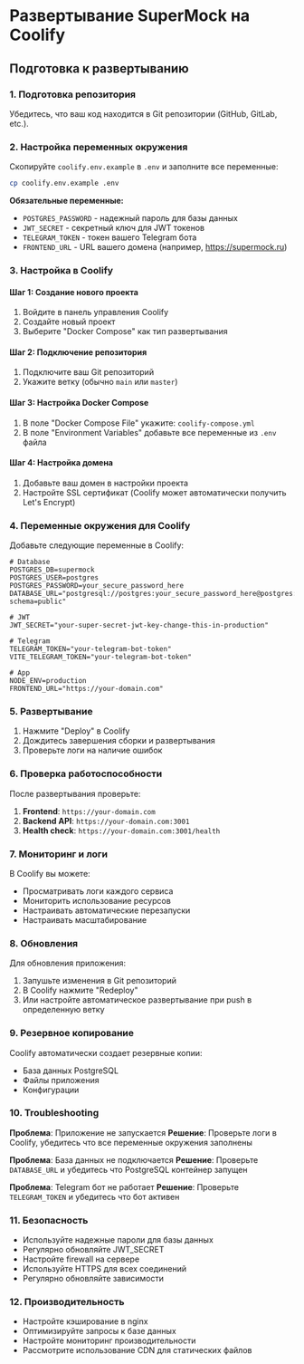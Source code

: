 # Развертывание SuperMock на Coolify

## Подготовка к развертыванию

### 1. Подготовка репозитория

Убедитесь, что ваш код находится в Git репозитории (GitHub, GitLab, etc.).

### 2. Настройка переменных окружения

Скопируйте `coolify.env.example` в `.env` и заполните все переменные:

```bash
cp coolify.env.example .env
```

**Обязательные переменные:**

- `POSTGRES_PASSWORD` - надежный пароль для базы данных
- `JWT_SECRET` - секретный ключ для JWT токенов
- `TELEGRAM_TOKEN` - токен вашего Telegram бота
- `FRONTEND_URL` - URL вашего домена (например, https://supermock.ru)

### 3. Настройка в Coolify

#### Шаг 1: Создание нового проекта

1. Войдите в панель управления Coolify
2. Создайте новый проект
3. Выберите "Docker Compose" как тип развертывания

#### Шаг 2: Подключение репозитория

1. Подключите ваш Git репозиторий
2. Укажите ветку (обычно `main` или `master`)

#### Шаг 3: Настройка Docker Compose

1. В поле "Docker Compose File" укажите: `coolify-compose.yml`
2. В поле "Environment Variables" добавьте все переменные из `.env` файла

#### Шаг 4: Настройка домена

1. Добавьте ваш домен в настройки проекта
2. Настройте SSL сертификат (Coolify может автоматически получить Let's Encrypt)

### 4. Переменные окружения для Coolify

Добавьте следующие переменные в Coolify:

```env
# Database
POSTGRES_DB=supermock
POSTGRES_USER=postgres
POSTGRES_PASSWORD=your_secure_password_here
DATABASE_URL="postgresql://postgres:your_secure_password_here@postgres:5432/supermock?schema=public"

# JWT
JWT_SECRET="your-super-secret-jwt-key-change-this-in-production"

# Telegram
TELEGRAM_TOKEN="your-telegram-bot-token"
VITE_TELEGRAM_TOKEN="your-telegram-bot-token"

# App
NODE_ENV=production
FRONTEND_URL="https://your-domain.com"
```

### 5. Развертывание

1. Нажмите "Deploy" в Coolify
2. Дождитесь завершения сборки и развертывания
3. Проверьте логи на наличие ошибок

### 6. Проверка работоспособности

После развертывания проверьте:

1. **Frontend**: `https://your-domain.com`
2. **Backend API**: `https://your-domain.com:3001`
3. **Health check**: `https://your-domain.com:3001/health`

### 7. Мониторинг и логи

В Coolify вы можете:

- Просматривать логи каждого сервиса
- Мониторить использование ресурсов
- Настраивать автоматические перезапуски
- Настраивать масштабирование

### 8. Обновления

Для обновления приложения:

1. Запушьте изменения в Git репозиторий
2. В Coolify нажмите "Redeploy"
3. Или настройте автоматическое развертывание при push в определенную ветку

### 9. Резервное копирование

Coolify автоматически создает резервные копии:

- База данных PostgreSQL
- Файлы приложения
- Конфигурации

### 10. Troubleshooting

**Проблема**: Приложение не запускается
**Решение**: Проверьте логи в Coolify, убедитесь что все переменные окружения заполнены

**Проблема**: База данных не подключается
**Решение**: Проверьте `DATABASE_URL` и убедитесь что PostgreSQL контейнер запущен

**Проблема**: Telegram бот не работает
**Решение**: Проверьте `TELEGRAM_TOKEN` и убедитесь что бот активен

### 11. Безопасность

- Используйте надежные пароли для базы данных
- Регулярно обновляйте JWT_SECRET
- Настройте firewall на сервере
- Используйте HTTPS для всех соединений
- Регулярно обновляйте зависимости

### 12. Производительность

- Настройте кэширование в nginx
- Оптимизируйте запросы к базе данных
- Настройте мониторинг производительности
- Рассмотрите использование CDN для статических файлов
